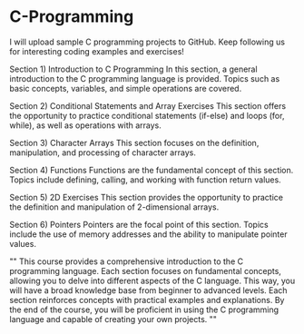 # C-Programming
I will upload sample C programming projects to GitHub. Keep following us for interesting coding examples and exercises!

Section 1) Introduction to C Programming
In this section, a general introduction to the C programming language is provided. Topics such as basic concepts, variables, and simple operations are covered.

Section 2) Conditional Statements and Array Exercises
This section offers the opportunity to practice conditional statements (if-else) and loops (for, while), as well as operations with arrays.

Section 3) Character Arrays
This section focuses on the definition, manipulation, and processing of character arrays.

Section 4) Functions
Functions are the fundamental concept of this section. Topics include defining, calling, and working with function return values.

Section 5) 2D Exercises
This section provides the opportunity to practice the definition and manipulation of 2-dimensional arrays.

Section 6) Pointers
Pointers are the focal point of this section. Topics include the use of memory addresses and the ability to manipulate pointer values.

"" This course provides a comprehensive introduction to the C programming language. Each section focuses on fundamental concepts, allowing you to delve into different aspects of the C language. This way, you will have a broad knowledge base from beginner to advanced levels. Each section reinforces concepts with practical examples and explanations. By the end of the course, you will be proficient in using the C programming language and capable of creating your own projects. ""
